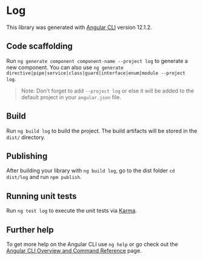 # Log

This library was generated with [Angular CLI](https://github.com/angular/angular-cli) version 12.1.2.

## Code scaffolding

Run `ng generate component component-name --project log` to generate a new component. You can also use `ng generate directive|pipe|service|class|guard|interface|enum|module --project log`.
> Note: Don't forget to add `--project log` or else it will be added to the default project in your `angular.json` file. 

## Build

Run `ng build log` to build the project. The build artifacts will be stored in the `dist/` directory.

## Publishing

After building your library with `ng build log`, go to the dist folder `cd dist/log` and run `npm publish`.

## Running unit tests

Run `ng test log` to execute the unit tests via [Karma](https://karma-runner.github.io).

## Further help

To get more help on the Angular CLI use `ng help` or go check out the [Angular CLI Overview and Command Reference](https://angular.io/cli) page.
